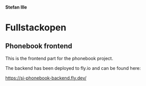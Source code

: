 #### Stefan Ille
# Fullstackopen
## Phonebook frontend

This is the frontend part for the phonebook project.

The backend has been deployed to fly.io and can be found here:

https://si-phonebook-backend.fly.dev/